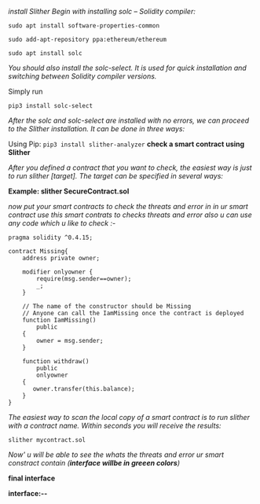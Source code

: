 




*install Slither
Begin with installing solc – Solidity compiler:*

```
sudo apt install software-properties-common
```
```
sudo add-apt-repository ppa:ethereum/ethereum
```
```
sudo apt install solc
```

*You should also install the solc-select. It is used for quick installation and switching between Solidity compiler versions.*

Simply run 
```
pip3 install solc-select
```

*After the solc and solc-select are installed with no errors, we can proceed to the Slither installation. It can be done in three ways:*

Using Pip:
``
pip3 install slither-analyzer
``
**check a smart contract using Slither**

*After you defined a contract that you want to check, the easiest way is just to run slither [target]. The target can be specified in several ways:*

**Example: slither SecureContract.sol**

*now put your smart contracts to check the threats and error in in ur smart contract*
*use this smart contrats to checks threats and error also u can use any code which u like to check :-*


```
pragma solidity ^0.4.15;

contract Missing{
    address private owner;

    modifier onlyowner {
        require(msg.sender==owner);
        _;
    }

    // The name of the constructor should be Missing
    // Anyone can call the IamMissing once the contract is deployed
    function IamMissing()
        public 
    {
        owner = msg.sender;
    }

    function withdraw() 
        public 
        onlyowner
    {
       owner.transfer(this.balance);
    }
}
```

*The easiest way to scan the local copy of a smart contract is to run slither with a contract name. Within seconds you will receive the results:*

```
slither mycontract.sol
```
*Now' u will be able to see the whats the threats and error ur smart constract contain (**interface  willbe in greeen colors**)*

**final interface**

**interface:--**



